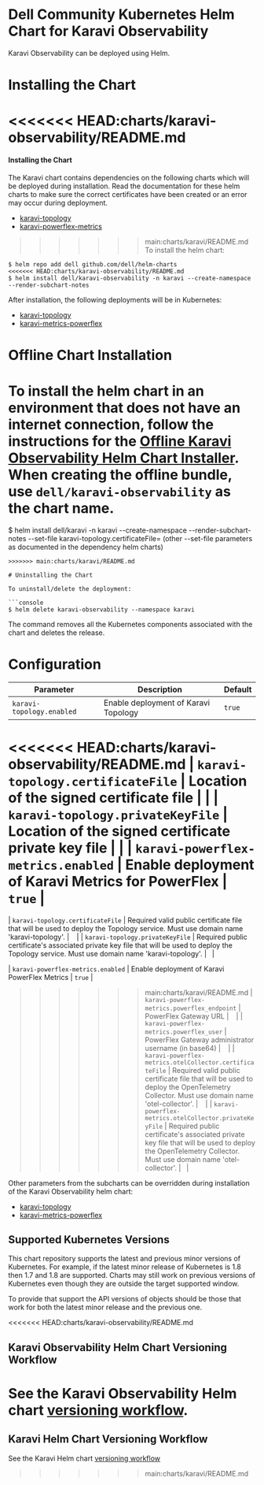 <!--
Copyright (c) 2020 Dell Inc., or its subsidiaries. All Rights Reserved.

Licensed under the Apache License, Version 2.0 (the "License");
you may not use this file except in compliance with the License.
You may obtain a copy of the License at

    http://www.apache.org/licenses/LICENSE-2.0
-->

# Dell Community Kubernetes Helm Chart for Karavi Observability

Karavi Observability can be deployed using Helm.

# Installing the Chart

<<<<<<< HEAD:charts/karavi-observability/README.md
=======
#### Installing the Chart
The Karavi chart contains dependencies on the following charts which will be deployed during installation. Read the documentation for these helm charts to make sure the correct certificates have been created or an error may occur during deployment.

- [karavi-topology](../karavi-topology/README.md)
- [karavi-powerflex-metrics](../karavi-powerflex-metrics/README.md)

>>>>>>> main:charts/karavi/README.md
To install the helm chart:

```console
$ helm repo add dell github.com/dell/helm-charts
<<<<<<< HEAD:charts/karavi-observability/README.md
$ helm install dell/karavi-observability -n karavi --create-namespace --render-subchart-notes
```

After installation, the following deployments will be in Kubernetes:

- [karavi-topology](../karavi-topology/README.md)
- [karavi-metrics-powerflex](../karavi-metrics-powerflex/README.md)

# Offline Chart Installation

To install the helm chart in an environment that does not have an internet connection, follow the instructions for the [Offline Karavi Observability Helm Chart Installer](./installer/README.md). When creating the offline bundle, use `dell/karavi-observability` as the chart name.
=======
$ helm install dell/karavi -n karavi --create-namespace --render-subchart-notes --set-file karavi-topology.certificateFile=<path-to-certificate-file> (other --set-file parameters as documented in the dependency helm charts)
```
>>>>>>> main:charts/karavi/README.md

# Uninstalling the Chart

To uninstall/delete the deployment:

```console
$ helm delete karavi-observability --namespace karavi
```

The command removes all the Kubernetes components associated with the chart and deletes the release.

# Configuration

| Parameter                                 | Description                                   | Default                                                 |
|-------------------------------------------|-----------------------------------------------|---------------------------------------------------------|
| `karavi-topology.enabled`                 | Enable deployment of Karavi Topology                        | `true`                                                  |
<<<<<<< HEAD:charts/karavi-observability/README.md
| `karavi-topology.certificateFile`         | Location of the signed certificate file    |  |
| `karavi-topology.privateKeyFile`          | Location of the signed certificate private key file |  |
| `karavi-powerflex-metrics.enabled`                 | Enable deployment of Karavi Metrics for PowerFlex      | `true`                                                  |
=======
| `karavi-topology.certificateFile`      | Required valid public certificate file that will be used to deploy the Topology service. Must use domain name 'karavi-topology'.            | ` `                                                   |
| `karavi-topology.privateKeyFile`      | Required public certificate's associated private key file that will be used to deploy the Topology service. Must use domain name 'karavi-topology'.            | ` `|

| `karavi-powerflex-metrics.enabled`                 | Enable deployment of Karavi PowerFlex Metrics      | `true`                                                  |
>>>>>>> main:charts/karavi/README.md
| `karavi-powerflex-metrics.powerflex_endpoint`      | PowerFlex Gateway URL            | ` `                                                   |
| `karavi-powerflex-metrics.powerflex_user`                      | PowerFlex Gateway administrator username (in base64)                           | ` `                           |
| `karavi-powerflex-metrics.otelCollector.certificateFile`      | Required valid public certificate file that will be used to deploy the OpenTelemetry Collector. Must use domain name 'otel-collector'.            | ` `                                                   |
| `karavi-powerflex-metrics.otelCollector.privateKeyFile`      | Required public certificate's associated private key file that will be used to deploy the OpenTelemetry Collector. Must use domain name 'otel-collector'.            | ` `|

Other parameters from the subcharts can be overridden during installation of the Karavi Observability helm chart:

- [karavi-topology](../karavi-topology/README.md)
- [karavi-metrics-powerflex](../karavi-metrics-powerflex/README.md)

## Supported Kubernetes Versions

This chart repository supports the latest and previous minor versions of Kubernetes. For example, if the latest minor release of Kubernetes is 1.8 then 1.7 and 1.8 are supported. Charts may still work on previous versions of Kubernetes even though they are outside the target supported window.

To provide that support the API versions of objects should be those that work for both the latest minor release and the previous one.

<<<<<<< HEAD:charts/karavi-observability/README.md
## Karavi Observability Helm Chart Versioning Workflow

See the Karavi Observability Helm chart [versioning workflow](./VERSIONING_WORKFLOW.md).
=======
## Karavi Helm Chart Versioning Workflow
See the Karavi Helm chart [versioning workflow](./VERSIONING_WORKFLOW.md)
>>>>>>> main:charts/karavi/README.md
